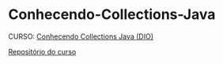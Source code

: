 # Conhecendo-Collections-Java
CURSO: [Conhecendo Collections Java (DIO)](https://www.dio.me/)

[Repositório do curso](https://github.com/cami-la/collections-java-api-2023)
